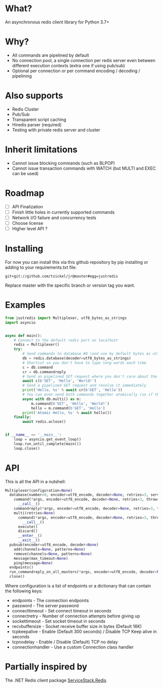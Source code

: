 # What?
An asynchronous redis client library for Python 3.7+

# Why?
* All commands are pipelined by default
* No connection pool, a single connection per redis server even between different execution contexts (extra one if using pub/sub)
* Optional per connection or per command encoding / decoding / pipelining

# Also supports
* Redis Cluster
* Pub/Sub
* Transparent script caching
* Hiredis parser (required)
* Testing with private redis server and cluster

# Inherit limitations
* Cannot issue blocking commands (such as BLPOP)
* Cannot issue transaction commands with WATCH (but MULTI and EXEC can be used)

# Roadmap
- [ ] API Finalization
- [ ] Finish little holes in currently supported commands
- [ ] Network I/O failure and concurrency tests
- [ ] Choose license
- [ ] Higher level API ?

# Installing
For now you can install this via this github repository by pip installing or adding to your requirements.txt file:

```
git+git://github.com/tzickel/jr@master#egg=justredis
```

Replace master with the specific branch or version tag you want.

# Examples
```python
from justredis import Multiplexer, utf8_bytes_as_strings
import asyncio


async def main():
    # Connect to the default redis port on localhost
    redis = Multiplexer()
    try:
        # Send commands to database #0 (and use by default bytes as utf8 strings decoder)
        db = redis.database(decoder=utf8_bytes_as_strings)
        # Shortcut so you don't have to type long words each time
        c = db.command
        cr = db.commandreply
        # Send an pipelined SET request where you don't care about the result (You don't have to use bytes notation or caps)
        await c(b'SET', 'Hello', 'World!')
        # Send a pipelined GET request and resolve it immediately
        print('Hello, %s' % await cr(b'GET', 'Hello'))
        # You can even send both commands together atomically (so if the first fails the second won't run)
        async with db.multi() as m:
            m.command(b'SET', 'Hello', 'World!')
            hello = m.command(b'GET', 'Hello')
        print('Atomic Hello, %s' % await hello())
    finally:
        await redis.aclose()


if __name__ == '__main__':
    loop = asyncio.get_event_loop()
    loop.run_until_complete(main())
    loop.close()
```

# API
This is all the API in a nutshell:

```python
Multiplexer(configuration=None)
  database(number=0, encoder=utf8_encode, decoder=None, retries=3, server=None)
    command(*args, encoder=utf8_encode, decoder=None, retries=3, throw=True)
      __call__()
    commandreply(*args, encoder=utf8_encode, decoder=None, retries=3, throw=True)
    multi(retries=None)
      command(*args, encoder=utf8_encode, decoder=None, retries=3, throw=True)
        __call__()
      execute()
      discard()
      __enter__()
      __exit__()
  pubsub(encoder=utf8_encode, decoder=None)
    add(channels=None, patterns=None)
    remove(channels=None, patterns=None)
    message(max_timeout=None)
    ping(message=None)
  endpoints()
  run_commandreply_on_all_masters(*args, encoder=utf8_encode, decoder=None, retries=3)
  close()
```

Where configuration is a list of endpoints or a dictionary that can contain the following keys:

* endpoints - The connection endpoints
* password - The server password
* connecttimeout - Set connect timeout in seconds
* connectretry - Number of connection attempts before giving up
* sockettimeout - Set socket timeout in seconds
* recvbuffersize - Socket receive buffer size in bytes (Default 16K)
* tcpkeepalive - Enable (Default 300 seconds) / Disable TCP Keep alive in seconds
* tcpnodelay - Enable / Disable (Default) TCP no delay
* connectionhandler - Use a custom Connection class handler

# Partially inspired by
The .NET Redis client package [ServiceStack.Redis](https://stackexchange.github.io/StackExchange.Redis/)
